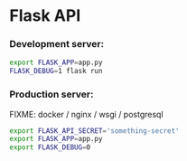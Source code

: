 # Flask API

### Development server:
```bash
export FLASK_APP=app.py
FLASK_DEBUG=1 flask run
```

### Production server:
FIXME: docker / nginx / wsgi / postgresql
```bash
export FLASK_API_SECRET='something-secret'
export FLASK_APP=app.py
export FLASK_DEBUG=0
```

